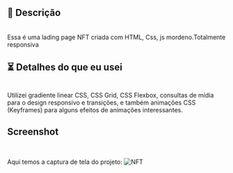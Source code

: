 
## 📖 Descrição
<br/>Essa é uma lading page NFT criada com HTML, Css, js mordeno.Totalmente responsiva

## ⏳ Detalhes do que eu usei
<br/>
Utilizei gradiente linear CSS, CSS Grid, CSS Flexbox,
consultas de mídia para o design responsivo e transições,
e também animações CSS (Keyframes) para alguns efeitos de animações interessantes.
<br/>


## Screenshot
<br/>

Aqui temos a captura de tela do projeto:
![NFT](https://github.com/Gustavo-Henriquedev/Ladgin-page-NFT/assets/132942108/df152c75-1d95-4a6e-ae27-6472786caf2d)


